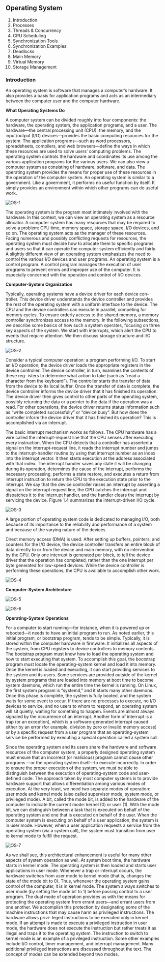 ## Operating System 

 1. Introduction
 2. Processes
 3. Threads & Concurrency
 4. CPU Scheduling
 5. Synchronization Tools
 6. Synchronization Examples
 7. Deadlocks
 8. Main Memory
 9. Virtual Memory
 10. Storage Management

### Introduction

An operating system is software that manages a computer’s hardware. It also provides a basis for application programs and acts as an intermediary between the computer user and the computer hardware.

**What Operating Systems Do**

A computer system can be divided roughly into four components: the hardware, the operating system, the application programs, and a user.
The hardware—the central processing unit (CPU), the memory, and the input/output (I/O) devices—provides the basic computing resources for the system. The application programs—such as word processors, spreadsheets, compilers, and web browsers—define the ways in which these resources are used to solve users’ computing problems. The operating system controls the hardware and coordinates its use among the various application programs for the various users.
We can also view a computer system as consisting of hardware, software, and data. The operating system provides the means for proper use of these resources in the operation of the computer system. An operating system is similar to a government. Like a government, it performs no useful function by itself. It simply provides an environment within which other programs can do useful work.

![OS-1](https://github.com/Survivor75/Software-Engineering-Primer/blob/master/images/OS-1.png)

The operating system is the program most intimately involved with the hardware. In this context, we can view an operating system as a resource allocator. A computer system has many resources that may be required to solve a problem: CPU time, memory space, storage space, I/O devices, and so on. The operating system acts as the manager of these resources. Facing numerous and possibly conflicting requests for resources, the operating system must decide how to allocate them to specific programs and users so that it can operate the computer system efficiently and fairly.
A slightly different view of an operating system emphasizes the need to control the various I/O devices and user programs. An operating system is a control program. A control program manages the execution of user programs to prevent errors and improper use of the computer. It is especially concerned with the operation and control of I/O devices.

**Computer-System Organization**

Typically, operating systems have a device driver for each device con- troller. This device driver understands the device controller and provides the rest of the operating system with a uniform interface to the device. The CPU and the device controllers can execute in parallel, competing for memory cycles. To ensure orderly access to the shared memory, a memory controller synchronizes access to the memory.
In the following subsections, we describe some basics of how such a system operates, focusing on three key aspects of the system. We start with interrupts, which alert the CPU to events that require attention. We then discuss storage structure and I/O structure.

![OS-2](https://github.com/Survivor75/Software-Engineering-Primer/blob/master/images/OS-2.png)

Consider a typical computer operation: a program performing I/O. To start an I/O operation, the device driver loads the appropriate registers in the device controller. The device controller, in turn, examines the contents of these reg- isters to determine what action to take (such as “read a character from the keyboard”). The controller starts the transfer of data from the device to its local buffer. Once the transfer of data is complete, the device controller informs the device driver that it has finished its operation. The device driver then gives control to other parts of the operating system, possibly returning the data or a pointer to the data if the operation was a read. For other operations, the device driver returns status information such as “write completed successfully” or “device busy”. But how does the controller inform the device driver that it has finished its operation? This is accomplished via an interrupt.

The basic interrupt mechanism works as follows. The CPU hardware has a wire called the interrupt-request line that the CPU senses after executing every instruction. When the CPU detects that a controller has asserted a signal on the interrupt-request line, it reads the interrupt number and jumps to the interrupt-handler routine by using that interrupt number as an index into the interrupt vector. It then starts execution at the address associated with that index. The interrupt handler saves any state it will be changing during its operation, determines the cause of the interrupt, performs the necessary processing, performs a state restore, and executes a return from interrupt instruction to return the CPU to the execution state prior to the interrupt. We say that the device controller raises an interrupt by asserting a signal on the interrupt request line, the CPU catches the interrupt and dispatches it to the interrupt handler, and the handler clears the interrupt by servicing the device. Figure 1.4 summarizes the interrupt-driven I/O cycle.

![OS-3](https://github.com/Survivor75/Software-Engineering-Primer/blob/master/images/OS-3.png)

A large portion of operating system code is dedicated to managing I/O, both because of its importance to the reliability and performance of a system and because of the varying nature of the devices.

Direct memory access (DMA) is used. After setting up buffers, pointers, and counters for the I/O device, the device controller transfers an entire block of data directly to or from the device and main memory, with no intervention by the CPU. Only one interrupt is generated per block, to tell the device driver that the operation has completed, rather than the one interrupt per byte generated for low-speed devices. While the device controller is performing these operations, the CPU is available to accomplish other work.

![OS-4](https://github.com/Survivor75/Software-Engineering-Primer/blob/master/images/OS-4.png)

**Computer-System Architecture**

![OS-5](https://github.com/Survivor75/Software-Engineering-Primer/blob/master/images/OS-5.png)

![OS-6](https://github.com/Survivor75/Software-Engineering-Primer/blob/master/images/OS-6.png)

**Operating-System Operations**

For a computer to start running—for instance, when it is powered up or rebooted—it needs to have an initial program to run. As noted earlier, this initial program, or bootstrap program, tends to be simple. Typically, it is stored within the computer hardware in firmware. It initializes all aspects of the system, from CPU registers to device controllers to memory contents. The bootstrap program must know how to load the operating system and how to start executing that system. To accomplish this goal, the bootstrap program must locate the operating-system kernel and load it into memory.
Once the kernel is loaded and executing, it can start providing services to the system and its users. Some services are provided outside of the kernel by system programs that are loaded into memory at boot time to become system daemons, which run the entire time the kernel is running. On Linux, the first system program is “systemd,” and it starts many other daemons. Once this phase is complete, the system is fully booted, and the system waits for some event to occur.
If there are no processes to execute, no I/O devices to service, and no users to whom to respond, an operating system will sit quietly, waiting for something to happen. Events are almost always signaled by the occurrence of an interrupt.
Another form of interrupt is a trap (or an exception), which is a software-generated interrupt caused either by an error (for example, division by zero or invalid memory access) or by a specific request from a user program that an operating-system service be performed by executing a special operation called a system call.

Since the operating system and its users share the hardware and software resources of the computer system, a properly designed operating system must ensure that an incorrect (or malicious) program cannot cause other programs —or the operating system itself—to execute incorrectly. In order to ensure the proper execution of the system, we must be able to distinguish between the execution of operating-system code and user-defined code. The approach taken by most computer systems is to provide hardware support that allows differentiation among various modes of execution.
At the very least, we need two separate modes of operation: user mode and kernel mode (also called supervisor mode, system mode, or privileged mode). A bit, called the mode bit, is added to the hardware of the computer to indicate the current mode: kernel (0) or user (1). With the mode bit, we can distinguish between a task that is executed on behalf of the operating system and one that is executed on behalf of the user. When the computer system is executing on behalf of a user application, the system is in user mode. However, when a user application requests a service from the operating system (via a system call), the system must transition from user to kernel mode to fulfill the request.

![OS-7](https://github.com/Survivor75/Software-Engineering-Primer/blob/master/images/OS-7.png)

As we shall see, this architectural enhancement is useful for many other aspects of system operation as well.
At system boot time, the hardware starts in kernel mode. The operating system is then loaded and starts user applications in user mode. Whenever a trap or interrupt occurs, the hardware switches from user mode to kernel mode (that is, changes the state of the mode bit to 0). Thus, whenever the operating system gains control of the computer, it is in kernel mode. The system always switches to user mode (by setting the mode bit to 1) before passing control to a user program.
The dual mode of operation provides us with the means for protecting the operating system from errant users—and errant users from one another. We accomplish this protection by designating some of the machine instructions that may cause harm as privileged instructions. The hardware allows privi- leged instructions to be executed only in kernel mode. If an attempt is made to execute a privileged instruction in user mode, the hardware does not execute the instruction but rather treats it as illegal and traps it to the operating system.
The instruction to switch to kernel mode is an example of a privileged instruction. Some other examples include I/O control, timer management, and interrupt management. Many additional privileged instructions are discussed throughout the text.
The concept of modes can be extended beyond two modes.

